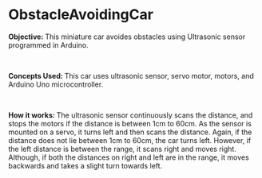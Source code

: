 # ObstacleAvoidingCar
<p><b>Objective: </b>This miniature car avoides obstacles using Ultrasonic sensor programmed in Arduino.</p>
<br/>
<p><b>Concepts Used: </b>This car uses ultrasonic sensor, servo motor, motors, and Arduino Uno microcontroller.</p>
<br/>
<p><b>How it works: </b>The ultrasonic sensor continuously scans the distance, and stops the motors if the distance is between 1cm to 60cm. As the sensor is mounted on a servo, it turns left and then scans the distance. Again, if the distance does not lie between 1cm to 60cm, the car turns left. However, if the left distance is between the range, it scans right and moves right. Although, if both the distances on right and left are in the range, it moves backwards and takes a slight turn towards left. </p>

